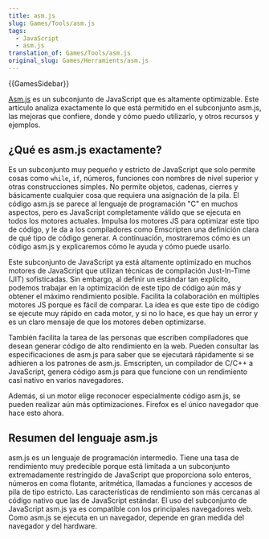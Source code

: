 ```yaml
---
title: asm.js
slug: Games/Tools/asm.js
tags:
  - JavaScript
  - asm.js
translation_of: Games/Tools/asm.js
original_slug: Games/Herramients/asm.js
---
```

{{GamesSidebar}}

[Asm.js](http://asmjs.org/) es un subconjunto de JavaScript que es altamente optimizable. Este artículo analiza exactamente lo que está permitido en el subconjunto asm.js, las mejoras que confiere, donde y cómo puedo utilizarlo, y otros recursos y ejemplos.

## ¿Qué es asm.js exactamente?

Es un subconjunto muy pequeño y estricto de JavaScript que solo permite cosas como `while`, `if`, números, funciones con nombres de nivel superior y otras construcciones simples. No permite objetos, cadenas, cierres y básicamente cualquier cosa que requiera una asignación de la pila. El código asm.js se parece al lenguaje de programación "C" en muchos aspectos, pero es JavaScript completamente válido que se ejecuta en todos los motores actuales. Impulsa los motores JS para optimizar este tipo de código, y le da a los compiladores como Emscripten una definición clara de qué tipo de código generar. A continuación, mostraremos cómo es un código asm.js y explicaremos cómo le ayuda y cómo puede usarlo.

Este subconjunto de JavaScript ya está altamente optimizado en muchos motores de JavaScript que utilizan técnicas de compilación Just-In-Time (JIT) sofisticadas. Sin embargo, al definir un estándar tan explícito, podemos trabajar en la optimización de este tipo de código aún más y obtener el máximo rendimiento posible. Facilita la colaboración en múltiples motores JS porque es fácil de comparar. La idea es que este tipo de código se ejecute muy rápido en cada motor, y si no lo hace, es que hay un error y es un claro mensaje de que los motores deben optimizarse.

También facilita la tarea de las personas que escriben compiladores que desean generar código de alto rendimiento en la web. Pueden consultar las especificaciones de asm.js para saber que se ejecutará rápidamente si se adhieren a los patrones de asm.js. Emscripten, un compilador de C/C++ a JavaScript, genera código asm.js para que funcione con un rendimiento casi nativo en varios navegadores.

Además, si un motor elige reconocer especialmente código asm.js, se pueden realizar aún más optimizaciones. Firefox es el único navegador que hace esto ahora.

## Resumen del lenguaje asm.js

asm.js es un lenguaje de programación intermedio. Tiene una tasa de rendimiento muy predecible porque está limitada a un subconjunto extremadamente restringido de JavaScript que proporciona solo enteros, números en coma flotante, aritmética, llamadas a funciones y accesos de pila de tipo estricto. Las características de rendimiento son más cercanas al código nativo que las de JavaScript estándar. El uso del subconjunto de JavaScript asm.js ya es compatible con los principales navegadores web. Como asm.js se ejecuta en un navegador, depende en gran medida del navegador y del hardware.
